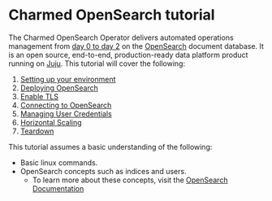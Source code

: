 # Charmed OpenSearch tutorial
The Charmed OpenSearch Operator delivers automated operations management from [day 0 to day 2](https://codilime.com/blog/day-0-day-1-day-2-the-software-lifecycle-in-the-cloud-age/) on the [OpenSearch](https://github.com/opensearch-project/OpenSearch/) document database. It is an open source, end-to-end, production-ready data platform product running on [Juju](https://juju.is/). This tutorial will cover the following:

1. [Setting up your environment](./2-setup-environment.md)
2. [Deploying OpenSearch](./3-deploy-opensearch.md)
3. [Enable TLS](./4-enable-tls.md)
4. [Connecting to OpenSearch](./5-connecting-to-opensearch.md)
5. [Managing User Credentials](./t-user-management.md)
6. [Horizontal Scaling](./t-horizontal-scaling.md)
7. [Teardown](./t-teardown.md)

This tutorial assumes a basic understanding of the following:

- Basic linux commands.
- OpenSearch concepts such as indices and users.
  - To learn more about these concepts, visit the [OpenSearch Documentation](https://opensearch.org/docs/latest/)

